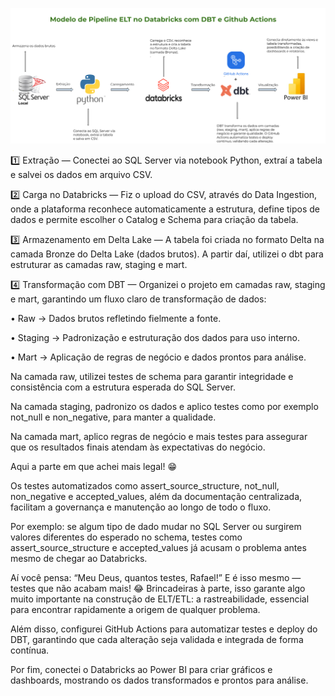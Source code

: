 
![Pipeline ELT Databricks + DBT](https://github.com/devrafael26/dbt-databricks-cicd/blob/main/ELT%20Databricks%20DBT.png?raw=true)


1️⃣ Extração — Conectei ao SQL Server via notebook Python, extraí a tabela e salvei os dados em arquivo CSV.

 2️⃣ Carga no Databricks — Fiz o upload do CSV, através do Data Ingestion, onde a plataforma reconhece automaticamente a estrutura, define tipos de dados e permite escolher o Catalog e Schema para criação da tabela.

 3️⃣ Armazenamento em Delta Lake — A tabela foi criada no formato Delta na camada Bronze do Delta Lake (dados brutos). A partir daí, utilizei o dbt para estruturar as camadas raw, staging e mart.

 4️⃣ Transformação com DBT — Organizei o projeto em camadas raw, staging e mart, garantindo um fluxo claro de transformação de dados:

 • Raw → Dados brutos refletindo fielmente a fonte.
 
 • Staging → Padronização e estruturação dos dados para uso interno.
 
 • Mart → Aplicação de regras de negócio e dados prontos para análise.

Na camada raw, utilizei testes de schema para garantir integridade e consistência com a estrutura esperada do SQL Server.

Na camada staging, padronizo os dados e aplico testes como por exemplo not_null e non_negative, para manter a qualidade.

Na camada mart, aplico regras de negócio e mais testes para assegurar que os resultados finais atendam às expectativas do negócio.

Aqui a parte em que achei mais legal! 😁 

Os testes automatizados como assert_source_structure, not_null, non_negative e accepted_values, além da documentação centralizada, facilitam a governança e manutenção ao longo de todo o fluxo.

Por exemplo: se algum tipo de dado mudar no SQL Server ou surgirem valores diferentes do esperado no schema, testes como assert_source_structure e accepted_values já acusam o problema antes mesmo de chegar ao Databricks.

Aí você pensa: “Meu Deus, quantos testes, Rafael!” E é isso mesmo — testes que não acabam mais! 😂
Brincadeiras à parte, isso garante algo muito importante na construção de ELT/ETL: a rastreabilidade, essencial para encontrar rapidamente a origem de qualquer problema.

Além disso, configurei GitHub Actions para automatizar testes e deploy do DBT, garantindo que cada alteração seja validada e integrada de forma contínua.

Por fim, conectei o Databricks ao Power BI para criar gráficos e dashboards, mostrando os dados transformados e prontos para análise.
